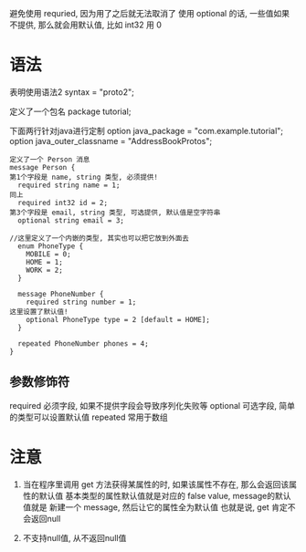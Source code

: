 避免使用 requried, 因为用了之后就无法取消了
使用 optional 的话, 一些值如果不提供, 那么就会用默认值, 比如 int32 用 0

# 语法 #
表明使用语法2
syntax = "proto2";

定义了一个包名
package tutorial;

下面两行针对java进行定制
option java_package = "com.example.tutorial";
option java_outer_classname = "AddressBookProtos";

```
定义了一个 Person 消息
message Person {
第1个字段是 name, string 类型, 必须提供!
  required string name = 1;
同上
  required int32 id = 2;
第3个字段是 email, string 类型, 可选提供, 默认值是空字符串
  optional string email = 3;
	
//这里定义了一个内嵌的类型, 其实也可以把它放到外面去
  enum PhoneType {
    MOBILE = 0;
    HOME = 1;
    WORK = 2;
  }

  message PhoneNumber {
    required string number = 1;
这里设置了默认值!
    optional PhoneType type = 2 [default = HOME];
  }

  repeated PhoneNumber phones = 4;
}
```

## 参数修饰符 ##
required 必须字段, 如果不提供字段会导致序列化失败等
optional 可选字段, 简单的类型可以设置默认值
repeated 常用于数组

# 注意 #
1. 当在程序里调用 get 方法获得某属性的时, 如果该属性不存在, 那么会返回该属性的默认值
基本类型的属性默认值就是对应的 false value, message的默认值就是 新建一个 message, 然后让它的属性全为默认值
也就是说, get 肯定不会返回null

2. 不支持null值, 从不返回null值
